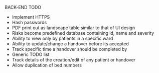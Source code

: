 BACK-END TODO
- Implement HTTPS
- Hash passwords
- PDF print out as landscape table similar to that of UI design
- Risks become predefined database containing id, name and severity
- Ability to view only by patients in a specific ward
- Ability to update/change a handover before its accepted
- Track specific time a handover should be completed by
- Generic TODO list
- Track details of the creation/edit of any patient or handover
- Allow duplication of bed numbers

